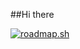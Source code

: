 ##Hi there

[![roadmap.sh](https://roadmap.sh/card/tall/668d46458896c6f50b1b56b5?variant=dark&roadmaps=aws)](https://roadmap.sh)